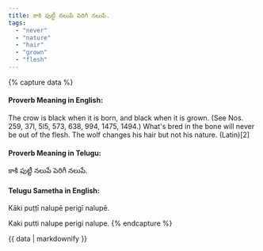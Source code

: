 ```yaml
---
title: కాకి పుట్టీ నలుపే పెరిగీ నలుపే.
tags:
  - "never"
  - "nature"
  - "hair"
  - "grown"
  - "flesh"
---
```


{% capture data %}
#### Proverb Meaning in English:
The crow is black when it is born, and black when it is grown.
(See Nos. 259, 37l, 5l5, 573, 638, 994, 1475, 1494.)
What's bred in the bone will never be out of the flesh.
The wolf changes his hair but not his nature. (Latin)[2]

#### Proverb Meaning in Telugu:
కాకి పుట్టీ నలుపే పెరిగీ నలుపే.

#### Telugu Sametha in English:
Kāki puṭṭī nalupē perigī nalupē.

Kaki putti nalupe perigi nalupe.
{% endcapture %}

{{ data | markdownify }}


